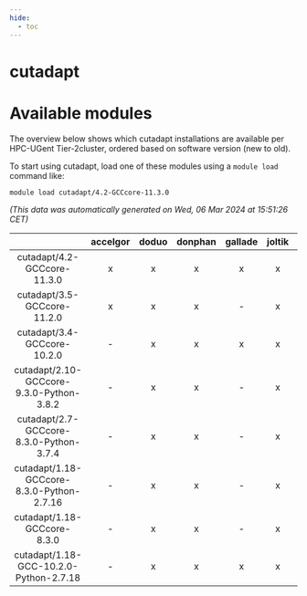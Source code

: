 ```yaml
---
hide:
  - toc
---
```


cutadapt
========

# Available modules


The overview below shows which cutadapt installations are available per HPC-UGent Tier-2cluster, ordered based on software version (new to old).

To start using cutadapt, load one of these modules using a `module load` command like:

```shell
module load cutadapt/4.2-GCCcore-11.3.0
```

*(This data was automatically generated on Wed, 06 Mar 2024 at 15:51:26 CET)*  

| |accelgor|doduo|donphan|gallade|joltik|skitty|
| :---: | :---: | :---: | :---: | :---: | :---: | :---: |
|cutadapt/4.2-GCCcore-11.3.0|x|x|x|x|x|x|
|cutadapt/3.5-GCCcore-11.2.0|x|x|x|-|x|x|
|cutadapt/3.4-GCCcore-10.2.0|-|x|x|x|x|x|
|cutadapt/2.10-GCCcore-9.3.0-Python-3.8.2|-|x|x|-|x|x|
|cutadapt/2.7-GCCcore-8.3.0-Python-3.7.4|-|x|x|-|x|x|
|cutadapt/1.18-GCCcore-8.3.0-Python-2.7.16|-|x|x|-|x|x|
|cutadapt/1.18-GCCcore-8.3.0|-|x|x|-|x|x|
|cutadapt/1.18-GCC-10.2.0-Python-2.7.18|-|x|x|x|x|x|
